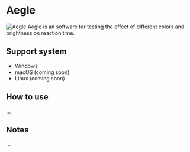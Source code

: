 # Aegle
![Aegle](https://user-images.githubusercontent.com/77881912/200118629-e05fc100-5cf0-4a4d-b905-a1d6ab7619cd.png)
Aegle is an software for testing the effect of different colors and brightness on reaction time.

## Support system
* Windows
* macOS (coming soon)
* Linux (coming soon)

## How to use
...

## Notes
...
